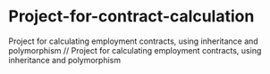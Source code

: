 # Project-for-contract-calculation
Project for calculating employment contracts, using inheritance and polymorphism // Project for calculating employment contracts, using inheritance and polymorphism
